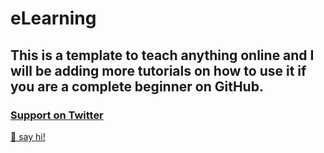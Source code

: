 # eLearning
## This is a template to teach anything online and I will be adding more tutorials on how to use it if you are a complete beginner on GitHub.
### [Support on Twitter](https://twitter.com/intent/tweet?text=@ojedavidea%20indu%20%23eLearning%20https://github.com/ojedavidea/eLearning%20)
[👋 say hi!](https://twitter.com/intent/tweet?text=@ojedavidea%20%F0%9F%91%8B%20hi%20David%21%20)
